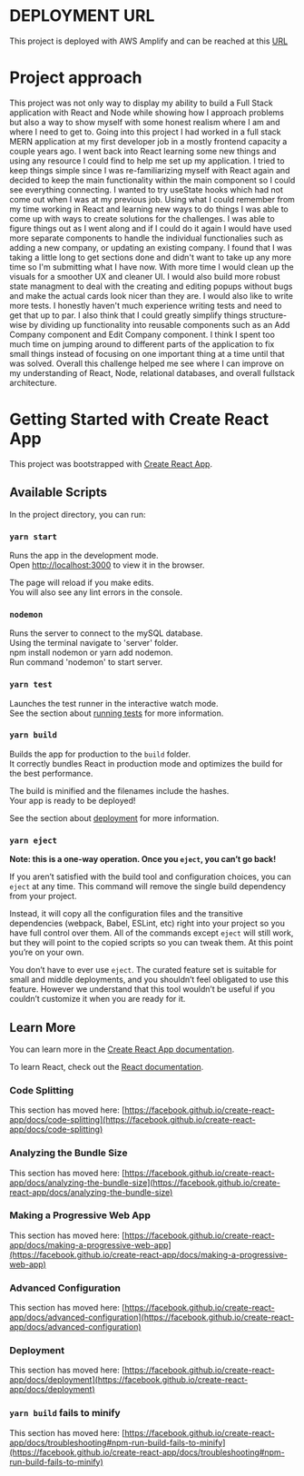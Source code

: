 # DEPLOYMENT URL

This project is deployed with AWS Amplify and can be reached at this [URL](https://kellerproject.d1le9v6n9t7cl5.amplifyapp.com/)

# Project approach

This project was not only way to display my ability to build a Full Stack application with React and Node while showing how I approach problems but also a way to show myself with some honest realism where I am and where I need to get to. Going into this project I had worked in a full stack MERN application at my first developer job in a mostly frontend capacity a couple years ago. I went back into React learning some new things and using any resource I could find to help me set up my application. I tried to keep things simple since I was re-familiarizing myself with React again and decided to keep the main functionality within the main component so I could see everything connecting. I wanted to try useState hooks which had not come out when I was at my previous job. Using what I could remember from my time working in React and learning new ways to do things I was able to come up with ways to create solutions for the challenges. I was able to figure things out as I went along and if I could do it again I would have used more separate components to handle the individual functionalies such as adding a new company, or updating an existing company. I found that I was taking a little long to get sections done and didn't want to take up any more time so I'm submitting what I have now. With more time I would clean up the visuals for a smoother UX and cleaner UI. I would also build more robust state managment to deal with the creating and editing popups without bugs and make the actual cards look nicer than they are. I would also like to write more tests. I honestly haven't much experience writing tests and need to get that up to par. I also think that I could greatly simplify things structure-wise by dividing up functionality into reusable components such as an Add Company component and Edit Company component. I think I spent too much time on jumping around to different parts of the application to fix small things instead of focusing on one important thing at a time until that was solved. Overall this challenge helped me see where I can improve on my understanding of React, Node, relational databases, and overall fullstack architecture.

# Getting Started with Create React App

This project was bootstrapped with [Create React App](https://github.com/facebook/create-react-app).

## Available Scripts

In the project directory, you can run:

### `yarn start`

Runs the app in the development mode.\
Open [http://localhost:3000](http://localhost:3000) to view it in the browser.

The page will reload if you make edits.\
You will also see any lint errors in the console.

### `nodemon`

Runs the server to connect to the mySQL database.\
Using the terminal navigate to 'server' folder.\
npm install nodemon or yarn add nodemon.\
Run command 'nodemon' to start server.

### `yarn test`

Launches the test runner in the interactive watch mode.\
See the section about [running tests](https://facebook.github.io/create-react-app/docs/running-tests) for more information.

### `yarn build`

Builds the app for production to the `build` folder.\
It correctly bundles React in production mode and optimizes the build for the best performance.

The build is minified and the filenames include the hashes.\
Your app is ready to be deployed!

See the section about [deployment](https://facebook.github.io/create-react-app/docs/deployment) for more information.

### `yarn eject`

**Note: this is a one-way operation. Once you `eject`, you can’t go back!**

If you aren’t satisfied with the build tool and configuration choices, you can `eject` at any time. This command will remove the single build dependency from your project.

Instead, it will copy all the configuration files and the transitive dependencies (webpack, Babel, ESLint, etc) right into your project so you have full control over them. All of the commands except `eject` will still work, but they will point to the copied scripts so you can tweak them. At this point you’re on your own.

You don’t have to ever use `eject`. The curated feature set is suitable for small and middle deployments, and you shouldn’t feel obligated to use this feature. However we understand that this tool wouldn’t be useful if you couldn’t customize it when you are ready for it.

## Learn More

You can learn more in the [Create React App documentation](https://facebook.github.io/create-react-app/docs/getting-started).

To learn React, check out the [React documentation](https://reactjs.org/).

### Code Splitting

This section has moved here: [https://facebook.github.io/create-react-app/docs/code-splitting](https://facebook.github.io/create-react-app/docs/code-splitting)

### Analyzing the Bundle Size

This section has moved here: [https://facebook.github.io/create-react-app/docs/analyzing-the-bundle-size](https://facebook.github.io/create-react-app/docs/analyzing-the-bundle-size)

### Making a Progressive Web App

This section has moved here: [https://facebook.github.io/create-react-app/docs/making-a-progressive-web-app](https://facebook.github.io/create-react-app/docs/making-a-progressive-web-app)

### Advanced Configuration

This section has moved here: [https://facebook.github.io/create-react-app/docs/advanced-configuration](https://facebook.github.io/create-react-app/docs/advanced-configuration)

### Deployment

This section has moved here: [https://facebook.github.io/create-react-app/docs/deployment](https://facebook.github.io/create-react-app/docs/deployment)

### `yarn build` fails to minify

This section has moved here: [https://facebook.github.io/create-react-app/docs/troubleshooting#npm-run-build-fails-to-minify](https://facebook.github.io/create-react-app/docs/troubleshooting#npm-run-build-fails-to-minify)

